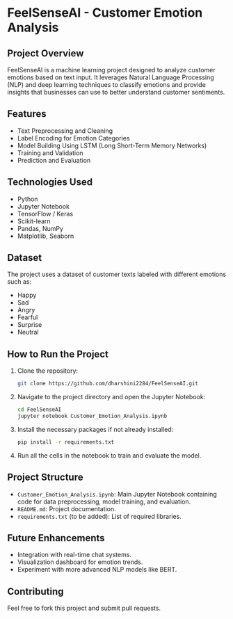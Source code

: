 # FeelSenseAI - Customer Emotion Analysis

## Project Overview
FeelSenseAI is a machine learning project designed to analyze customer emotions based on text input. It leverages Natural Language Processing (NLP) and deep learning techniques to classify emotions and provide insights that businesses can use to better understand customer sentiments.

## Features
- Text Preprocessing and Cleaning
- Label Encoding for Emotion Categories
- Model Building Using LSTM (Long Short-Term Memory Networks)
- Training and Validation
- Prediction and Evaluation

## Technologies Used
- Python
- Jupyter Notebook
- TensorFlow / Keras
- Scikit-learn
- Pandas, NumPy
- Matplotlib, Seaborn

## Dataset
The project uses a dataset of customer texts labeled with different emotions such as:
- Happy
- Sad
- Angry
- Fearful
- Surprise
- Neutral

## How to Run the Project
1. Clone the repository:
    ```bash
    git clone https://github.com/dharshini2284/FeelSenseAI.git
    ```
2. Navigate to the project directory and open the Jupyter Notebook:
    ```bash
    cd FeelSenseAI
    jupyter notebook Customer_Emotion_Analysis.ipynb
    ```
3. Install the necessary packages if not already installed:
    ```bash
    pip install -r requirements.txt
    ```
4. Run all the cells in the notebook to train and evaluate the model.

## Project Structure
- `Customer_Emotion_Analysis.ipynb`: Main Jupyter Notebook containing code for data preprocessing, model training, and evaluation.
- `README.md`: Project documentation.
- `requirements.txt` (to be added): List of required libraries.

## Future Enhancements
- Integration with real-time chat systems.
- Visualization dashboard for emotion trends.
- Experiment with more advanced NLP models like BERT.

## Contributing
Feel free to fork this project and submit pull requests.


